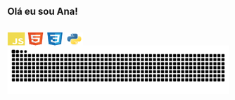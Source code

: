 ## Olá eu sou Ana!

<div style="display: inline_block"><br>
  <img align="center" alt="ANA-Js" height="30" width="40" src="https://raw.githubusercontent.com/devicons/devicon/master/icons/javascript/javascript-plain.svg">
  <img align="center" alt="Rafa-HTML" height="30" width="40" src="https://raw.githubusercontent.com/devicons/devicon/master/icons/html5/html5-original.svg">
  <img align="center" alt="Rafa-CSS" height="30" width="40" src="https://raw.githubusercontent.com/devicons/devicon/master/icons/css3/css3-original.svg">
  <img align="center" alt="Rafa-Python" height="30" width="40" src="https://raw.githubusercontent.com/devicons/devicon/master/icons/python/python-original.svg">

  <picture>
  <source media="(prefers-color-scheme: dark)" 
          srcset="https://raw.githubusercontent.com/ArualCode/ArualCode/output/github-contribution-grid-snake-dark.svg" />
  <source media="(prefers-color-scheme: light)" 
          srcset="https://raw.githubusercontent.com/ArualCode/ArualCode/output/github-contribution-grid-snake.svg" />
  <img alt="github-snake" 
       src="https://raw.githubusercontent.com/ArualCode/ArualCode/output/github-contribution-grid-snake.svg" />
</picture>
</div>
  
